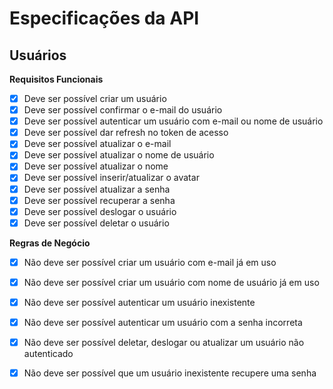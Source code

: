 # Especificações da API

## Usuários

**Requisitos Funcionais**

- [x] Deve ser possível criar um usuário
- [x] Deve ser possível confirmar o e-mail do usuário
- [x] Deve ser possível autenticar um usuário com e-mail ou nome de usuário
- [x] Deve ser possível dar refresh no token de acesso
- [x] Deve ser possível atualizar o e-mail
- [x] Deve ser possível atualizar o nome de usuário
- [x] Deve ser possível atualizar o nome
- [x] Deve ser possível inserir/atualizar o avatar
- [x] Deve ser possível atualizar a senha
- [x] Deve ser possível recuperar a senha
- [x] Deve ser possível deslogar o usuário
- [x] Deve ser possível deletar o usuário

**Regras de Negócio**

- [x] Não deve ser possível criar um usuário com e-mail já em uso
- [x] Não deve ser possível criar um usuário com nome de usuário já em uso
- [x] Não deve ser possível autenticar um usuário inexistente
- [x] Não deve ser possível autenticar um usuário com a senha incorreta
- [x] Não deve ser possível deletar, deslogar ou atualizar um usuário não autenticado
- [x] Não deve ser possível que um usuário inexistente recupere uma senha

